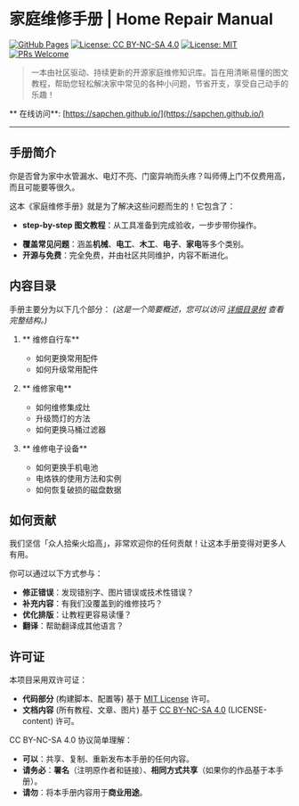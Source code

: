 #  家庭维修手册 | Home Repair Manual

[![GitHub Pages](https://img.shields.io/badge/GitHub-Pages-brightgreen?logo=github)](https://sapchen.github.io/)
[![License: CC BY-NC-SA 4.0](https://img.shields.io/badge/License-CC%20BY--NC--SA%204.0-lightgrey.svg)](https://creativecommons.org/licenses/by-nc-sa/4.0/)
[![License: MIT](https://img.shields.io/badge/License-MIT-yellow.svg)](https://opensource.org/licenses/MIT)
[![PRs Welcome](https://img.shields.io/badge/PRs-welcome-brightgreen.svg)](https://makeapullrequest.com)

> 一本由社区驱动、持续更新的开源家庭维修知识库。旨在用清晰易懂的图文教程，帮助您轻松解决家中常见的各种小问题，节省开支，享受自己动手的乐趣！

** 在线访问**: [https://sapchen.github.io/](https://sapchen.github.io/)

---
##  手册简介

你是否曾为家中水管漏水、电灯不亮、门窗异响而头疼？叫师傅上门不仅费用高，而且可能要等很久。

这本《家庭维修手册》就是为了解决这些问题而生的！它包含了：

-   **step-by-step 图文教程**：从工具准备到完成验收，一步步带你操作。
<!-- -   **安全须知**：所有操作均标明安全风险等级，确保你安全第一。 -->
-   **覆盖常见问题**：涵盖**机械**、**电工**、**木工**、**电子**、**家电**等多个类别。
-   **开源与免费**：完全免费，并由社区共同维护，内容不断进化。

##  内容目录

手册主要分为以下几个部分：
*(这是一个简要概述，您可以访问 [详细目录树](SUMMARY.md) 查看完整结构。)*

1.  ** 维修自行车**
    -   如何更换常用配件
    -   如何升级常用配件

2.  ** 维修家电**
    -   如何维修集成灶
    -   升级筒灯的方法
    -   如何更换马桶过滤器

3.  ** 维修电子设备**
    -   如何更换手机电池
    -   电烙铁的使用方法和实例
    -   如何恢复破损的磁盘数据

##  如何贡献

我们坚信「众人拾柴火焰高」，非常欢迎你的任何贡献！让这本手册变得对更多人有用。

你可以通过以下方式参与：

-   **修正错误**：发现错别字、图片错误或技术性错误？
-   **补充内容**：有我们没覆盖到的维修技巧？
-   **优化排版**：让教程更容易读懂？
-   **翻译**：帮助翻译成其他语言？

##  许可证

本项目采用双许可证：
- **代码部分** (构建脚本、配置等) 基于 [MIT License](LICENSE) 许可。
- **文档内容** (所有教程、文章、图片) 基于 [CC BY-NC-SA 4.0](https://creativecommons.org/licenses/by-nc-sa/4.0/) (LICENSE-content) 许可。

CC BY-NC-SA 4.0 协议简单理解：
-   **可以**：共享、复制、重新发布本手册的任何内容。
-   **请务必**：**署名**（注明原作者和链接）、**相同方式共享**（如果你的作品基于本手册）。
-   **请勿**：将本手册内容用于**商业用途**。